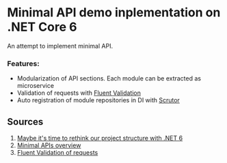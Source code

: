 ﻿# Minimal API demo inplementation on .NET Core 6

 An attempt to implement minimal API.
### Features:
- Modularization of API sections. Each module can be extracted as microservice
- Validation of requests with [Fluent Validation](https://github.com/FluentValidation/FluentValidation)
- Auto registration of module repositories in DI with [Scrutor](https://github.com/khellang/Scrutor)

## Sources
1. [Maybe it's time to rethink our project structure with .NET 6](https://timdeschryver.dev/blog/maybe-its-time-to-rethink-our-project-structure-with-dot-net-6)
2. [Minimal APIs overview](https://docs.microsoft.com/en-us/aspnet/core/fundamentals/minimal-apis?view=aspnetcore-6.0)
3. [Fluent Validation of requests](https://github.com/juniorporfirio/MinimalApis.Validators/blob/main/src/MininalApis.Validators/FluentValidationExtension.cs)
